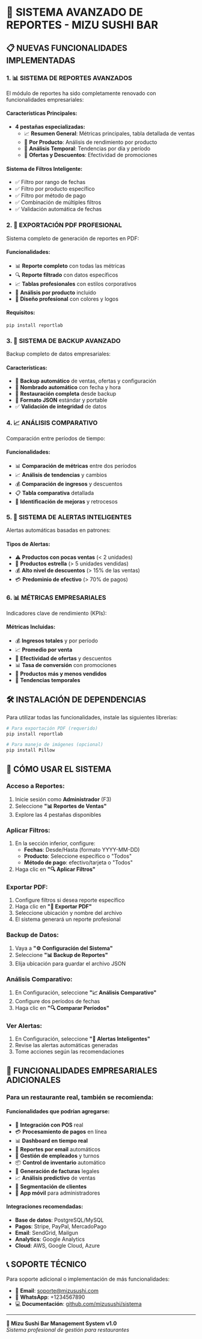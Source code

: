 # 🍣 SISTEMA AVANZADO DE REPORTES - MIZU SUSHI BAR

## 📋 NUEVAS FUNCIONALIDADES IMPLEMENTADAS

### 1. 📊 **SISTEMA DE REPORTES AVANZADOS**
El módulo de reportes ha sido completamente renovado con funcionalidades empresariales:

#### **Características Principales:**
- **4 pestañas especializadas:**
  - 📈 **Resumen General**: Métricas principales, tabla detallada de ventas
  - 🍣 **Por Producto**: Análisis de rendimiento por producto
  - 📅 **Análisis Temporal**: Tendencias por día y período
  - 🎁 **Ofertas y Descuentos**: Efectividad de promociones

#### **Sistema de Filtros Inteligente:**
- ✅ Filtro por rango de fechas
- ✅ Filtro por producto específico
- ✅ Filtro por método de pago
- ✅ Combinación de múltiples filtros
- ✅ Validación automática de fechas

### 2. 📄 **EXPORTACIÓN PDF PROFESIONAL**
Sistema completo de generación de reportes en PDF:

#### **Funcionalidades:**
- 📊 **Reporte completo** con todas las métricas
- 🔍 **Reporte filtrado** con datos específicos
- 📈 **Tablas profesionales** con estilos corporativos
- 💼 **Análisis por producto** incluido
- 🎨 **Diseño profesional** con colores y logos

#### **Requisitos:**
```bash
pip install reportlab
```

### 3. 🔄 **SISTEMA DE BACKUP AVANZADO**
Backup completo de datos empresariales:

#### **Características:**
- 💾 **Backup automático** de ventas, ofertas y configuración
- 📅 **Nombrado automático** con fecha y hora
- 🔄 **Restauración completa** desde backup
- 📁 **Formato JSON** estándar y portable
- ✅ **Validación de integridad** de datos

### 4. 📈 **ANÁLISIS COMPARATIVO**
Comparación entre períodos de tiempo:

#### **Funcionalidades:**
- 📊 **Comparación de métricas** entre dos períodos
- 📈 **Análisis de tendencias** y cambios
- 💰 **Comparación de ingresos** y descuentos
- 📋 **Tabla comparativa** detallada
- 🎯 **Identificación de mejoras** y retrocesos

### 5. 🚨 **SISTEMA DE ALERTAS INTELIGENTES**
Alertas automáticas basadas en patrones:

#### **Tipos de Alertas:**
- ⚠️ **Productos con pocas ventas** (< 2 unidades)
- 🌟 **Productos estrella** (> 5 unidades vendidas)
- 💰 **Alto nivel de descuentos** (> 15% de las ventas)
- 💳 **Predominio de efectivo** (> 70% de pagos)

### 6. 📊 **MÉTRICAS EMPRESARIALES**
Indicadores clave de rendimiento (KPIs):

#### **Métricas Incluidas:**
- 💰 **Ingresos totales** y por período
- 📈 **Promedio por venta**
- 🎁 **Efectividad de ofertas** y descuentos
- 📊 **Tasa de conversión** con promociones
- 🍣 **Productos más y menos vendidos**
- 📅 **Tendencias temporales**

## 🛠️ **INSTALACIÓN DE DEPENDENCIAS**

Para utilizar todas las funcionalidades, instale las siguientes librerías:

```bash
# Para exportación PDF (requerido)
pip install reportlab

# Para manejo de imágenes (opcional)
pip install Pillow
```

## 📝 **CÓMO USAR EL SISTEMA**

### **Acceso a Reportes:**
1. Inicie sesión como **Administrador** (F3)
2. Seleccione **"📊 Reportes de Ventas"**
3. Explore las 4 pestañas disponibles

### **Aplicar Filtros:**
1. En la sección inferior, configure:
   - **Fechas**: Desde/Hasta (formato YYYY-MM-DD)
   - **Producto**: Seleccione específico o "Todos"
   - **Método de pago**: efectivo/tarjeta o "Todos"
2. Haga clic en **"🔍 Aplicar Filtros"**

### **Exportar PDF:**
1. Configure filtros si desea reporte específico
2. Haga clic en **"📄 Exportar PDF"**
3. Seleccione ubicación y nombre del archivo
4. El sistema generará un reporte profesional

### **Backup de Datos:**
1. Vaya a **"⚙️ Configuración del Sistema"**
2. Seleccione **"📊 Backup de Reportes"**
3. Elija ubicación para guardar el archivo JSON

### **Análisis Comparativo:**
1. En Configuración, seleccione **"📈 Análisis Comparativo"**
2. Configure dos períodos de fechas
3. Haga clic en **"🔍 Comparar Períodos"**

### **Ver Alertas:**
1. En Configuración, seleccione **"🚨 Alertas Inteligentes"**
2. Revise las alertas automáticas generadas
3. Tome acciones según las recomendaciones

## 🎯 **FUNCIONALIDADES EMPRESARIALES ADICIONALES**

### **Para un restaurante real, también se recomienda:**

#### **Funcionalidades que podrían agregarse:**
- 📱 **Integración con POS** real
- 💳 **Procesamiento de pagos** en línea
- 📊 **Dashboard en tiempo real**
- 📧 **Reportes por email** automáticos
- 👥 **Gestión de empleados** y turnos
- 📦 **Control de inventario** automático
- 🧾 **Generación de facturas** legales
- 📈 **Análisis predictivo** de ventas
- 🎯 **Segmentación de clientes**
- 📱 **App móvil** para administradores

#### **Integraciones recomendadas:**
- **Base de datos**: PostgreSQL/MySQL
- **Pagos**: Stripe, PayPal, MercadoPago
- **Email**: SendGrid, Mailgun
- **Analytics**: Google Analytics
- **Cloud**: AWS, Google Cloud, Azure

## 📞 **SOPORTE TÉCNICO**

Para soporte adicional o implementación de más funcionalidades:

- 📧 **Email**: soporte@mizusushi.com
- 📱 **WhatsApp**: +1234567890
- 💻 **Documentación**: [github.com/mizusushi/sistema](http://github.com/mizusushi/sistema)

---

**🍣 Mizu Sushi Bar Management System v1.0**  
*Sistema profesional de gestión para restaurantes*